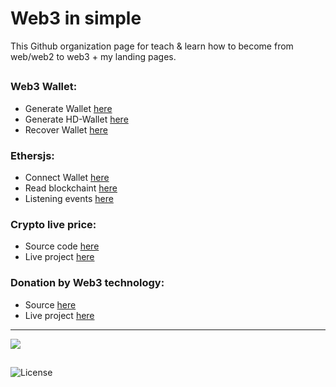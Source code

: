 # Web3 in simple

This Github organization page for teach & learn how to become from web/web2 to web3 + my landing pages.

##

### Web3 Wallet:
- Generate Wallet [here](https://github.com/sol-app/web3-wallet/tree/main/generate-wallet) 
- Generate HD-Wallet [here](https://github.com/sol-app/web3-wallet/tree/main/generate-hdwallet) 
- Recover Wallet [here](https://github.com/sol-app/web3-wallet/tree/main/recover-wallet) 

### Ethersjs:
- Connect Wallet [here](https://github.com/sol-app/ethersjs/tree/main/connect) 
- Read blockchaint [here](https://github.com/sol-app/ethersjs/tree/main/read) 
- Listening events [here](https://github.com/sol-app/ethersjs/tree/main/listen-event) 

### Crypto live price:
- Source code [here](https://github.com/sol-app/crypto-price) 
- Live project [here](https://sol-app.github.io/crypto-price/) 

### Donation by Web3 technology:
- Source [here](https://github.com/sol-app/Donation) 
- Live project [here](https://sol-app.github.io/Donation/) 

---

<a href="#"><img src="https://avatars.githubusercontent.com/u/124498405?s=200&v=4" /></a>

##

![License](https://img.shields.io/badge/License-MIT-blue)
